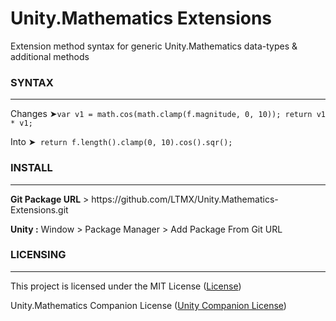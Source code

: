 # Unity.Mathematics Extensions
Extension method syntax for generic Unity.Mathematics data-types & additional methods

<h3>SYNTAX</h3><hr>
<p>Changes ➤<code class='language-cs'>var v1 = math.cos(math.clamp(f.magnitude, 0, 10)); return v1 * v1;</code></p>
<p>Into ➤<code class='language-cs'> return f.length().clamp(0, 10).cos().sqr(); </code></p>

<h3>INSTALL</h3><hr>
<p><b>Git Package URL</b> > https://github.com/LTMX/Unity.Mathematics-Extensions.git</p>
<p><b>Unity :</b> Window > Package Manager > Add Package From Git URL</p>

<h3>LICENSING</h3><hr>
<p>This project is licensed under the MIT License (<a href="https://github.com/LTMX/Unity.Mathematics-Extensions/blob/master/LICENSE">License</a>)</p>
<p>Unity.Mathematics Companion License (<a href="https://github.com/Unity-Technologies/Unity.Mathematics/blob/master/LICENSE.md">Unity Companion License</a>)</p>
